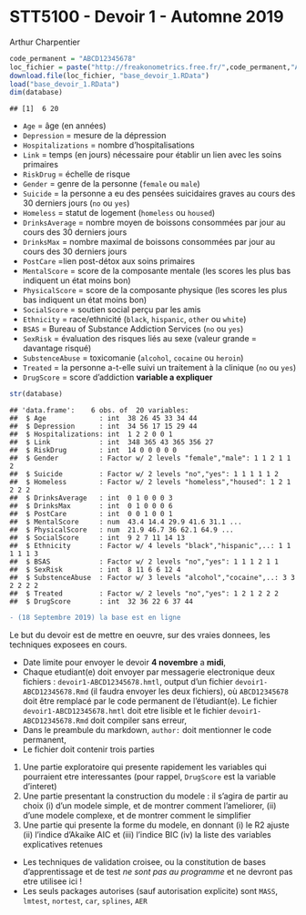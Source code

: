 STT5100 - Devoir 1 - Automne 2019
================
Arthur Charpentier

``` r
code_permanent = "ABCD12345678"
loc_fichier = paste("http://freakonometrics.free.fr/",code_permanent,"A2019D1.RData",sep="")
download.file(loc_fichier, "base_devoir_1.RData")
load("base_devoir_1.RData")
dim(database)
```

    ## [1]  6 20

  - `Age` = âge (en années)
  - `Depression` = mesure de la dépression
  - `Hospitalizations` = nombre d’hospitalisations
  - `Link` = temps (en jours) nécessaire pour établir un lien avec les
    soins primaires
  - `RiskDrug` = échelle de risque
  - `Gender` = genre de la personne (`female` ou `male`)
  - `Suicide` = la personne a eu des pensées suicidaires graves au cours
    des 30 derniers jours (`no` ou `yes`)
  - `Homeless` = statut de logement (`homeless` ou `housed`)
  - `DrinksAverage` = nombre moyen de boissons consommées par jour au
    cours des 30 derniers jours
  - `DrinksMax` = nombre maximal de boissons consommées par jour au
    cours des 30 derniers jours
  - `PostCare` =lien post-détox aux soins primaires
  - `MentalScore` = score de la composante mentale (les scores les plus
    bas indiquent un état moins bon)
  - `PhysicalScore` = score de la composante physique (les scores les
    plus bas indiquent un état moins bon)
  - `SocialScore` = soutien social perçu par les amis
  - `Ethnicity` = race/ethnicité (`black`, `hispanic`, `other` ou
    `white`)
  - `BSAS` = Bureau of Substance Addiction Services (`no` ou `yes`)
  - `SexRisk` = évaluation des risques liés au sexe (valeur grande =
    davantage risqué)
  - `SubstenceAbuse` = toxicomanie (`alcohol`, `cocaine` ou `heroin`)
  - `Treated` = la personne a-t-elle suivi un traitement à la clinique
    (`no` ou `yes`)
  - `DrugScore` = score d’addiction **variable a expliquer**

<!-- end list -->

``` r
str(database)
```

    ## 'data.frame':    6 obs. of  20 variables:
    ##  $ Age             : int  38 26 45 33 34 44
    ##  $ Depression      : int  34 56 17 15 29 44
    ##  $ Hospitalizations: int  1 2 2 0 0 1
    ##  $ Link            : int  348 365 43 365 356 27
    ##  $ RiskDrug        : int  14 0 0 0 0 0
    ##  $ Gender          : Factor w/ 2 levels "female","male": 1 1 2 1 1 2
    ##  $ Suicide         : Factor w/ 2 levels "no","yes": 1 1 1 1 1 2
    ##  $ Homeless        : Factor w/ 2 levels "homeless","housed": 1 2 1 2 2 2
    ##  $ DrinksAverage   : int  0 1 0 0 0 3
    ##  $ DrinksMax       : int  0 1 0 0 0 6
    ##  $ PostCare        : int  0 0 1 0 0 1
    ##  $ MentalScore     : num  43.4 14.4 29.9 41.6 31.1 ...
    ##  $ PhysicalScore   : num  21.9 46.7 36 62.1 64.9 ...
    ##  $ SocialScore     : int  9 2 7 11 14 13
    ##  $ Ethnicity       : Factor w/ 4 levels "black","hispanic",..: 1 1 1 1 1 3
    ##  $ BSAS            : Factor w/ 2 levels "no","yes": 1 1 1 2 1 1
    ##  $ SexRisk         : int  8 11 6 6 12 4
    ##  $ SubstenceAbuse  : Factor w/ 3 levels "alcohol","cocaine",..: 3 3 2 2 2 2
    ##  $ Treated         : Factor w/ 2 levels "no","yes": 1 2 1 2 2 2
    ##  $ DrugScore       : int  32 36 22 6 37 44

``` diff
- (18 Septembre 2019) la base est en ligne
```

Le but du devoir est de mettre en oeuvre, sur des vraies donnees, les
techniques exposees en cours.

  - Date limite pour envoyer le devoir **4 novembre** a **midi**,
  - Chaque etudiant(e) doit envoyer par messagerie electronique deux
    fichiers : `devoir1-ABCD12345678.hmtl`, output d’un fichier
    `devoir1-ABCD12345678.Rmd` (il faudra envoyer les deux fichiers), où
    `ABCD12345678` doit être remplacé par le code permanent de
    l’étudiant(e). Le fichier `devoir1-ABCD12345678.hmtl` doit etre
    lisible et le fichier `devoir1-ABCD12345678.Rmd` doit compiler sans
    erreur,
  - Dans le preambule du markdown, `author:` doit mentionner le code
    permanent,
  - Le fichier doit contenir trois parties

<!-- end list -->

1.  Une partie exploratoire qui presente rapidement les variables qui
    pourraient etre interessantes (pour rappel, `DrugScore` est la
    variable d’interet)
2.  Une partie presentant la construction du modele : il s’agira de
    partir au choix (i) d’un modele simple, et de montrer comment
    l’ameliorer, (ii) d’une modele complexe, et de montrer comment le
    simplifier
3.  Une partie qui presente la forme du modele, en donnant (i) le R2
    ajuste (ii) l’indice d’Akaike AIC et (iii) l’indice BIC (iv) la
    liste des variables explicatives retenues

<!-- end list -->

  - Les techniques de validation croisee, ou la constitution de bases
    d’apprentissage et de test *ne sont pas au programme* et ne
    devront pas etre utilisee ici \!
  - Les seuls packages autorises (sauf autorisation explicite) sont
    `MASS`, `lmtest`, `nortest`, `car`, `splines`, `AER`
